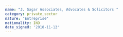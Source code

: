 ```yaml
---
name: "J. Sagar Associates, Advocates & Solicitors "
category: private_sector
nature: "Entreprise"
nationality: IND
date_signed: '2018-11-12'
---
```

    